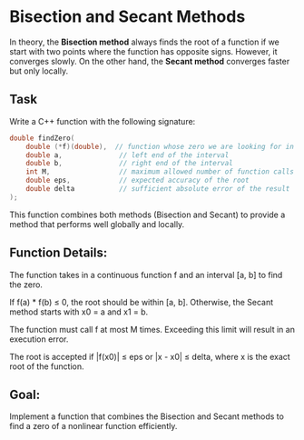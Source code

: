 # Bisection and Secant Methods

In theory, the **Bisection method** always finds the root of a function if we start with two points where the function has opposite signs. However, it converges slowly. On the other hand, the **Secant method** converges faster but only locally.

## Task

Write a C++ function with the following signature:

```cpp
double findZero(
    double (*f)(double),  // function whose zero we are looking for in [a, b]
    double a,              // left end of the interval
    double b,              // right end of the interval
    int M,                 // maximum allowed number of function calls
    double eps,            // expected accuracy of the root
    double delta           // sufficient absolute error of the result
);
```
This function combines both methods (Bisection and Secant) to provide a method that performs well globally and locally.

## Function Details:
The function takes in a continuous function f and an interval [a, b] to find the zero.

If f(a) * f(b) ≤ 0, the root should be within [a, b]. Otherwise, the Secant method starts with x0 = a and x1 = b.

The function must call f at most M times. Exceeding this limit will result in an execution error.

The root is accepted if |f(x0)| ≤ eps or |x - x0| ≤ delta, where x is the exact root of the function.

## Goal:
Implement a function that combines the Bisection and Secant methods to find a zero of a nonlinear function efficiently.
